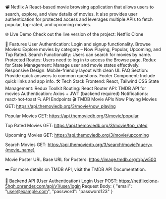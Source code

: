 📽️ Netflix
A React-based movie browsing application that allows users to search, explore, and view details of movies. It also provides user authentication for protected access and leverages multiple APIs to fetch popular, top-rated, and upcoming movies.

🌐 Live Demo
Check out the live version of the project:
Netflix Clone

🚀 Features
User Authentication: Login and signup functionality.
Browse Movies: Explore movies by category – Now Playing, Popular, Upcoming, and Top Rated.
Search Functionality: Users can search for movies by name.
Protected Routes: Users need to log in to access the Browse page.
Redux for State Management: Manage user and movie states effectively.
Responsive Design: Mobile-friendly layout with clean UI.
FAQ Section: Provide quick answers to common questions.
Footer Component: Include quick links and app info.
🛠️ Tech Stack
Frontend: React, Tailwind CSS
State Management: Redux Toolkit
Routing: React Router
API: TMDB API for movies
Authentication: Axios + JWT (backend required)
Notifications: react-hot-toast
🔍 API Endpoints
🎬 TMDB Movie APIs
Now Playing Movies
GET:
https://api.themoviedb.org/3/movie/now_playing

Popular Movies
GET:
https://api.themoviedb.org/3/movie/popular

Top Rated Movies
GET:
https://api.themoviedb.org/3/movie/top_rated

Upcoming Movies
GET:
https://api.themoviedb.org/3/movie/upcoming

Search Movies
GET:
https://api.themoviedb.org/3/search/movie?query={movie_name}

Movie Poster URL
Base URL for Posters:
https://image.tmdb.org/t/p/w500

➡️ For more details on TMDB API, visit the TMDB API Documentation.

🔑 Backend API (User Authentication)
Login User
POST:
https://netflixclone-5hqh.onrender.com/api/v1/user/login
Request Body:
{
  "email": "user@example.com",
  "password": "password123"
}
